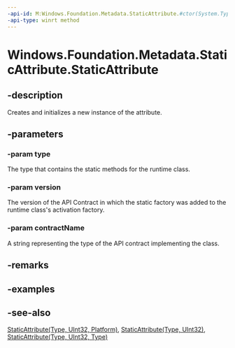 ```yaml
---
-api-id: M:Windows.Foundation.Metadata.StaticAttribute.#ctor(System.Type,System.UInt32,System.String)
-api-type: winrt method
---
```


<!-- Method syntax
public StaticAttribute(System.Type type, System.UInt32 version, System.String contractName)
-->

# Windows.Foundation.Metadata.StaticAttribute.StaticAttribute

## -description
Creates and initializes a new instance of the attribute.

## -parameters
### -param type
The type that contains the static methods for the runtime class.

### -param version
The version of the API Contract in which the static factory was added to the runtime class's activation factory.

### -param contractName
A string representing the type of the API contract implementing the class.

## -remarks

## -examples

## -see-also

[StaticAttribute(Type, UInt32, Platform)](staticattribute_staticattribute_708913573.md),
[StaticAttribute(Type, UInt32)](staticattribute_staticattribute_810136521.md),
[StaticAttribute(Type, UInt32, Type)](staticattribute_staticattribute_847127659.md)
